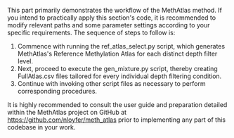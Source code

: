 This part primarily demonstrates the workflow of the MethAtlas method. If you intend to practically apply this section's code, it is recommended to modify relevant paths and some parameter settings according to your specific requirements.
The sequence of steps to follow is:
1. Commence with running the ref_atlas_select.py script, which generates MethAtlas's Reference Methylation Atlas for each distinct depth filter level.
2. Next, proceed to execute the gen_mixture.py script, thereby creating FullAtlas.csv files tailored for every individual depth filtering condition.
3. Continue with invoking other script files as necessary to perform corresponding procedures.

It is highly recommended to consult the user guide and preparation detailed within the MethAtlas project on GitHub at https://github.com/nloyfer/meth_atlas prior to implementing any part of this codebase in your work.
